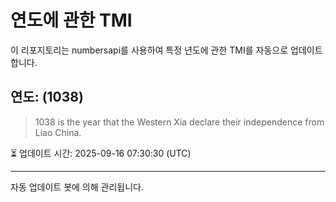 
# 연도에 관한 TMI

이 리포지토리는 numbersapi를 사용하여 특정 년도에 관한 TMI를 자동으로 업데이트합니다.

## 연도: (1038)
> 1038 is the year that the Western Xia declare their independence from Liao China.

⏳ 업데이트 시간: 2025-09-16 07:30:30 (UTC)

---
자동 업데이트 봇에 의해 관리됩니다.
